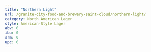 ```yaml
---
title: "Northern Light"
url: /granite-city-food-and-brewery-saint-cloud/northern-light/
category: North American Lager
style: American-Style Lager
abv: 0
ibu: 0
srm: 0
upc: 0
---
```


